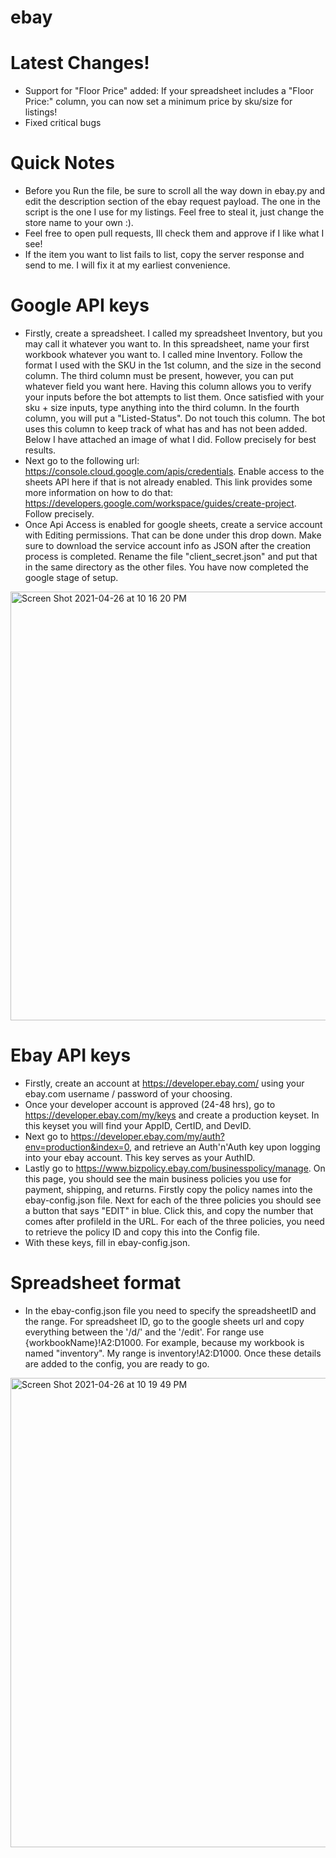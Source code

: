 # ebay

# Latest Changes!
- Support for "Floor Price" added: If your spreadsheet includes a "Floor Price:" column, you can now set a minimum price by sku/size for listings!
- Fixed critical bugs

# Quick Notes
- Before you Run the file, be sure to scroll all the way down in ebay.py and edit the description section of the ebay request payload. The one in the script is the one I use for my listings. Feel free to steal it, just change the store name to your own :). 
- Feel free to open pull requests, Ill check them and approve if I like what I see!
- If the item you want to list fails to list, copy the server response and send to me. I will fix it at my earliest convenience.

# Google API keys
- Firstly, create a spreadsheet. I called my spreadsheet Inventory, but you may call it whatever you want to. In this spreadsheet, name your first workbook whatever you want to. I called mine Inventory. Follow the format I used with the SKU in the 1st column, and the size in the second column. The third column must be present, however, you can put whatever field you want here. Having this column allows you to verify your inputs before the bot attempts to list them. Once satisfied with your sku + size inputs, type anything into the third column. In the fourth column, you will put a "Listed-Status". Do not touch this column. The bot uses this column to keep track of what has and has not been added. Below I have attached an image of what I did. Follow precisely for best results.
- Next go to the following url: https://console.cloud.google.com/apis/credentials. Enable access to the sheets API here if that is not already enabled. This link provides some more information on how to do that: https://developers.google.com/workspace/guides/create-project. Follow precisely.
- Once Api Access is enabled for google sheets, create a service account with Editing permissions. That can be done under this drop down. Make sure to download the service account info as JSON after the creation process is completed. Rename the file "client_secret.json" and put that in the same directory as the other files. You have now completed the google stage of setup.
<img width="686" alt="Screen Shot 2021-04-26 at 10 16 20 PM" src="https://user-images.githubusercontent.com/61530695/116174767-0bbf4600-a6dd-11eb-89f6-812f96e3230a.png">


# Ebay API keys
- Firstly, create an account at https://developer.ebay.com/ using your ebay.com username / password of your choosing.
- Once your developer account is approved (24-48 hrs), go to https://developer.ebay.com/my/keys and create a production keyset. In this keyset you will find your AppID, CertID, and DevID. 
- Next go to https://developer.ebay.com/my/auth?env=production&index=0, and retrieve an Auth'n'Auth key upon logging into your ebay account. This key serves as your AuthID.
- Lastly go to https://www.bizpolicy.ebay.com/businesspolicy/manage. On this page, you should see the main business policies you use for payment, shipping, and returns. Firstly copy the policy names into the ebay-config.json file. Next for each of the three policies you should see a button that says "EDIT" in blue. Click this, and copy the number that comes after profileId in the URL. For each of the three policies, you need to retrieve the policy ID and copy this into the Config file.
- With these keys, fill in ebay-config.json.

# Spreadsheet format
- In the ebay-config.json file you need to specify the spreadsheetID and the range. For spreadsheet ID, go to the google sheets url and copy everything between the '/d/' and the '/edit'. For range use {workbookName}!A2:D1000. For example, because my workbook is named "inventory". My range is inventory!A2:D1000. Once these details are added to the config, you are ready to go.
<img width="751" alt="Screen Shot 2021-04-26 at 10 19 49 PM" src="https://user-images.githubusercontent.com/61530695/116175014-87b98e00-a6dd-11eb-9b5b-83937866ea65.png">
